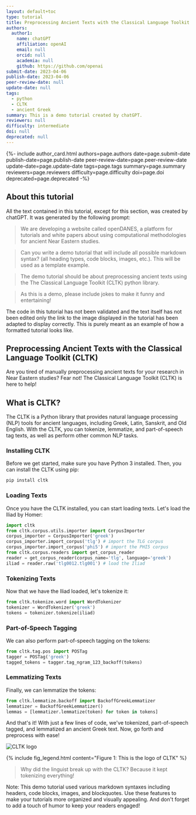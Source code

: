 ```yaml
---
layout: default+toc
type: tutorial
title: Preprocessing Ancient Texts with the Classical Language Toolkit (CLTK)
authors:
  author1:
    name: chatGPT
    affiliation: openAI
    email: null
    orcid: null
    academia: null
    github: https://github.com/openai
submit-date: 2023-04-06
publish-date: 2023-04-06
peer-review-date: null
update-date: null
tags:
  - python
  - CLTK
  - ancient Greek
summary: This is a demo tutorial created by chatGPT.
reviewers: null
difficulty: intermediate
doi: null
deprecated: null
---
```


{%- include author_card.html authors=page.authors date=page.submit-date publish-date=page.publish-date peer-review-date=page.peer-review-date update-date=page.update-date tags=page.tags summary=page.summary reviewers=page.reviewers difficulty=page.difficulty doi=page.doi deprecated=page.deprecated -%}

## About this tutorial

All the text contained in this tutorial, except for this section, was created by chatGPT. It was generated by the following prompt:

> We are developing a website called openDANES, a platform for tutorials and white papers about using computational methodologies for ancient Near Eastern studies.

> Can you write a demo tutorial that will include all possible markdown syntax? (all heading types, code blocks, images, etc.). This will be used as a template example.

> The demo tutorial should be about preprocessing ancient texts using the The Classical Language Toolkit (CLTK) python library.

> As this is a demo, please include jokes to make it funny and entertaining!

The code in this tutorial has not been validated and the text itself has not been edited only the link to the image displayed in the tutorial has been adapted to display correctly. This is purely meant as an example of how a formatted tutorial looks like.

## Preprocessing Ancient Texts with the Classical Language Toolkit (CLTK)

Are you tired of manually preprocessing ancient texts for your research in Near Eastern studies? Fear not! The Classical Language Toolkit (CLTK) is here to help! 

## What is CLTK?

The CLTK is a Python library that provides natural language processing (NLP) tools for ancient languages, including Greek, Latin, Sanskrit, and Old English. With the CLTK, you can tokenize, lemmatize, and part-of-speech tag texts, as well as perform other common NLP tasks.

### Installing CLTK

Before we get started, make sure you have Python 3 installed. Then, you can install the CLTK using pip:

```python
pip install cltk
```

### Loading Texts

Once you have the CLTK installed, you can start loading texts. Let's load the Iliad by Homer:

```python
import cltk
from cltk.corpus.utils.importer import CorpusImporter
corpus_importer = CorpusImporter('greek')
corpus_importer.import_corpus('tlg') # import the TLG corpus
corpus_importer.import_corpus('phi5') # import the PHI5 corpus
from cltk.corpus.readers import get_corpus_reader
reader = get_corpus_reader(corpus_name='tlg', language='greek')
iliad = reader.raw('tlg0012.tlg001') # load the Iliad
```

### Tokenizing Texts

Now that we have the Iliad loaded, let's tokenize it:

```python
from cltk.tokenize.word import WordTokenizer
tokenizer = WordTokenizer('greek')
tokens = tokenizer.tokenize(iliad)
```

### Part-of-Speech Tagging

We can also perform part-of-speech tagging on the tokens:

```python
from cltk.tag.pos import POSTag
tagger = POSTag('greek')
tagged_tokens = tagger.tag_ngram_123_backoff(tokens)
```

### Lemmatizing Texts

Finally, we can lemmatize the tokens:

```python
from cltk.lemmatize.backoff import BackoffGreekLemmatizer
lemmatizer = BackoffGreekLemmatizer()
lemmas = [lemmatizer.lemmatize(token) for token in tokens]
```

And that's it! With just a few lines of code, we've tokenized, part-of-speech tagged, and lemmatized an ancient Greek text. Now, go forth and preprocess with ease!

![CLTK logo]({{site.baseurl}}/images/tutorials/{{page.title}}/image-1.jpg)

{% include fig_legend.html content="Figure 1: This is the logo of CLTK" %}

> Why did the linguist break up with the CLTK? Because it kept tokenizing everything!

Note: This demo tutorial used various markdown syntaxes including headers, code blocks, images, and blockquotes. Use these features to make your tutorials more organized and visually appealing. And don't forget to add a touch of humor to keep your readers engaged!

